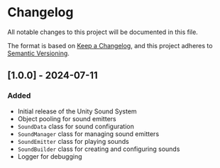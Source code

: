 # Changelog

All notable changes to this project will be documented in this file.

The format is based on [Keep a Changelog](https://keepachangelog.com/en/1.0.0/),
and this project adheres to [Semantic Versioning](https://semver.org/spec/v2.0.0.html).

## [1.0.0] - 2024-07-11
### Added
- Initial release of the Unity Sound System
- Object pooling for sound emitters
- `SoundData` class for sound configuration
- `SoundManager` class for managing sound emitters
- `SoundEmitter` class for playing sounds
- `SoundBuilder` class for creating and configuring sounds
- Logger for debugging
